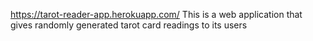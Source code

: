 https://tarot-reader-app.herokuapp.com/
This is a web application that gives randomly generated tarot card readings to its users
